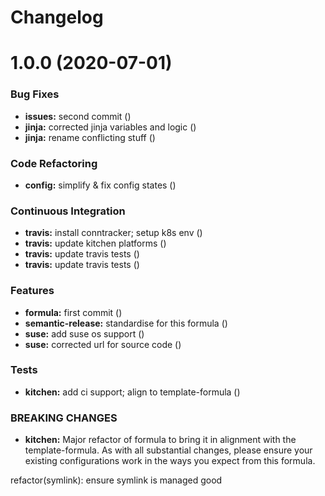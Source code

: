 # Changelog

# 1.0.0 (2020-07-01)


### Bug Fixes

* **issues:** second commit ([](https://github.com/saltstack-formulas/kubernetes-formula/commit/71f170e))
* **jinja:** corrected jinja variables and logic ([](https://github.com/saltstack-formulas/kubernetes-formula/commit/19b3136))
* **jinja:** rename conflicting stuff ([](https://github.com/saltstack-formulas/kubernetes-formula/commit/9fadf37))


### Code Refactoring

* **config:** simplify & fix config states ([](https://github.com/saltstack-formulas/kubernetes-formula/commit/71101dc))


### Continuous Integration

* **travis:** install conntracker; setup k8s env ([](https://github.com/saltstack-formulas/kubernetes-formula/commit/4af876b))
* **travis:** update kitchen platforms ([](https://github.com/saltstack-formulas/kubernetes-formula/commit/7903ef7))
* **travis:** update travis tests ([](https://github.com/saltstack-formulas/kubernetes-formula/commit/5e356be))
* **travis:** update travis tests ([](https://github.com/saltstack-formulas/kubernetes-formula/commit/583bdec))


### Features

* **formula:** first commit ([](https://github.com/saltstack-formulas/kubernetes-formula/commit/c173a4a))
* **semantic-release:** standardise for this formula ([](https://github.com/saltstack-formulas/kubernetes-formula/commit/9ed2025))
* **suse:** add suse os support ([](https://github.com/saltstack-formulas/kubernetes-formula/commit/2c32d33))
* **suse:** corrected url for source code ([](https://github.com/saltstack-formulas/kubernetes-formula/commit/26adc3f))


### Tests

* **kitchen:** add ci support; align to template-formula ([](https://github.com/saltstack-formulas/kubernetes-formula/commit/5cbeb37))


### BREAKING CHANGES

* **kitchen:** Major refactor of formula to bring it in alignment with the
template-formula. As with all substantial changes, please ensure your
existing configurations work in the ways you expect from this formula.

refactor(symlink): ensure symlink is managed good
